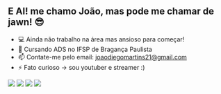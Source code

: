 ## E AI! me chamo João, mas pode me chamar de jawn! 😎

- 💻 Ainda não trabalho na área mas ansioso para começar!
- 📘 Cursando ADS no IFSP de Bragança Paulista
- 📫 Contate-me pelo email: joaodiegomartins21@gmail.com
- ⚡ Fato curioso -> sou youtuber e streamer :)


<div> 
  <a href="https://www.youtube.com/@mbjawn" target="_blank"><img src="https://img.shields.io/badge/YouTube-FF0000?style=for-the-badge&logo=youtube&logoColor=white" target="_blank"></a>
  <a href="https://instagram.com/jawn.mp3" target="_blank"><img src="https://img.shields.io/badge/-Instagram-%23E4405F?style=for-the-badge&logo=instagram&logoColor=white" target="_blank"></a>
 	<a href="https://www.twitch.tv/mbjawn" target="_blank"><img src="https://img.shields.io/badge/Twitch-9146FF?style=for-the-badge&logo=twitch&logoColor=white" target="_blank"></a>
  <a href="https://www.linkedin.com/in/joão-diego-martins-5aa4b5345" target="_blank"><img src="https://img.shields.io/badge/-LinkedIn-%230077B5?style=for-the-badge&logo=linkedin&logoColor=white" target="_blank"></a> 
  
</div>
